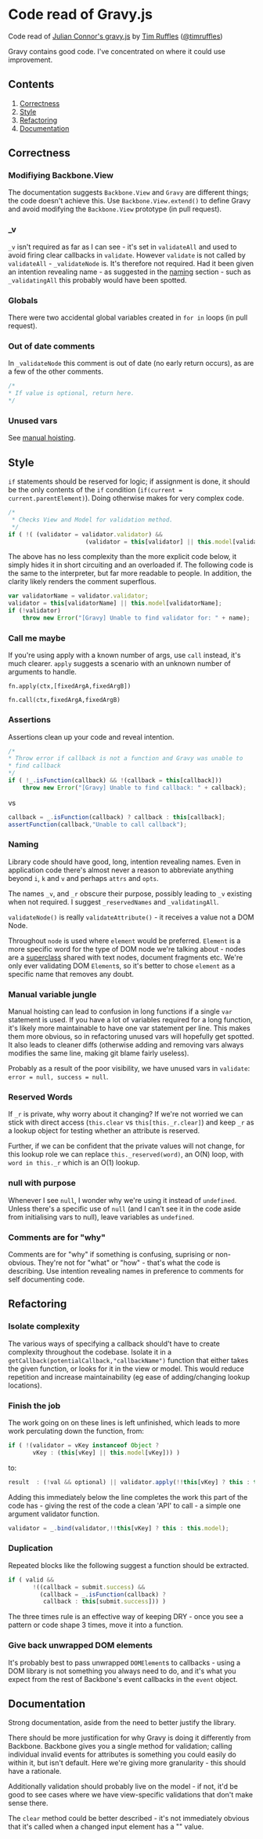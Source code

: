 # Code read of Gravy.js

<p class="author">Code read of <a href="https://github.com/muffs/Gravy/">Julian Connor's gravy.js</a> by <a href="http://truffles.me.uk">Tim Ruffles</a> (<a href="http://twitter.com/timruffles">@timruffles</a>)</p>

Gravy contains good code. I've concentrated on where it could use improvement.

## Contents

1. [Correctness](#correctness)
1. [Style](#style)
1. [Refactoring](#refactoring)
1. [Documentation](#documentation)


<a id=correctness></a>

## Correctness

### Modifiying Backbone.View

The documentation suggests `Backbone.View` and `Gravy` are different things; the code doesn't achieve this. Use `Backbone.View.extend()` to define Gravy and avoid modifying the `Backbone.View` prototype (in pull request).

### _v

`_v` isn't required as far as I can see - it's set in `validateAll` and used to avoid firing clear callbacks in `validate`. However `validate` is not called by `validateAll` - `_validateNode` is. It's therefore not required. Had it been given an intention revealing name - as suggested in the [naming](#naming) section - such as `_validatingAll` this probably would have been spotted.

### Globals

There were two accidental global variables created in `for in` loops (in pull request).

### Out of date comments

In `_validateNode` this comment is out of date (no early return occurs), as are a few of the other comments.

```javascript
/*
* If value is optional, return here.
*/
```

### Unused vars

See [manual hoisting](#manual).

<a id=style></a>

## Style

`if` statements should be reserved for logic; if assignment is done, it should be the only contents of the `if` condition (`if(current = current.parentElement)`). Doing otherwise makes for very complex code.

```javascript
/*
 * Checks View and Model for validation method.
 */
if ( !( (validator = validator.validator) &&
                      (validator = this[validator] || this.model[validator])) )                        
```

The above has no less complexity than the more explicit code below, it simply hides it in short circuiting and an overloaded if. The following code is the same to the interpreter, but far more readable to people. In addition, the clarity likely renders the comment superflous.

```javascript
var validatorName = validator.validator;
validator = this[validatorName] || this.model[validatorName];
if (!validator)
    throw new Error("[Gravy] Unable to find validator for: " + name);
```



### Call me maybe

If you're using apply with a known number of args, use `call` instead, it's much clearer. `apply` suggests a scenario with an unknown number of arguments to handle.

`fn.apply(ctx,[fixedArgA,fixedArgB])`

`fn.call(ctx,fixedArgA,fixedArgB)`

### Assertions

Assertions clean up your code and reveal intention.

```javascript
/*
* Throw error if callback is not a function and Gravy was unable to
* find callback
*/
if ( !_.isFunction(callback) && !(callback = this[callback]))
    throw new Error("[Gravy] Unable to find callback: " + callback);
```

vs

```javascript
callback = _.isFunction(callback) ? callback : this[callback];
assertFunction(callback,"Unable to call callback");
```

<a id="naming"></a>

### Naming

Library code should have good, long, intention revealing names. Even in application code there's almost never a reason to abbreviate anything beyond `i`, `k` and `v` and perhaps `attrs` and `opts`.

The names `_v`, and `_r` obscure their purpose, possibly leading to `_v` existing when not required. I suggest `_reservedNames` and `_validatingAll`.

`validateNode()` is really `validateAttribute()` - it receives a value not a DOM Node.

Throughout `node` is used where `element` would be preferred. `Element` is a more specific word for the type of DOM node we're talking about - nodes are a [superclass](https://developer.mozilla.org/en-US/docs/DOM/Node) shared with text nodes, document fragments etc. We're only ever validating DOM `Element`s, so it's better to chose `element` as a specific name that removes any doubt.

<a id=manual></a>

### Manual variable jungle

Manual hoisting can lead to confusion in long functions if a single `var` statement is used. If you have a lot of variables required for a long function, it's likely more maintainable to have one var statement per line. This makes them more obvious, so in refactoring unused vars will hopefully get spotted. It also leads to cleaner diffs (otherwise adding and removing vars always modifies the same line, making git blame fairly useless).

Probably as a result of the poor visibility, we have unused vars in `validate`: `error = null, success = null`.

### Reserved Words

If `_r` is private, why worry about it changing? If we're not worried we can stick with direct access (`this.clear` vs `this[this._r.clear]`) and keep `_r` as a lookup object for testing whether an attribute is reserved.

Further, if we can be confident that the private values will not change, for this lookup role we can replace `this._reserved(word)`, an O(N) loop, with `word in this._r` which is an O(1) lookup.

### null with purpose

Whenever I see `null`, I wonder why we're using it instead of `undefined`. Unless there's a specific use of `null` (and I can't see it in the code aside from initialising vars to null), leave variables as `undefined`.

### Comments are for "why"

Comments are for "why" if something is confusing, suprising or non-obvious. They're not for "what" or "how" - that's what the code is describing. Use intention revealing names in preference to comments for self documenting code.

<a id=refactoring></a>

## Refactoring

### Isolate complexity

The various ways of specifying a callback should't have to create complexity throughout the codebase. Isolate it in a `getCallback(potentialCallback,"callbackName")` function that either takes the given function, or looks for it in the view or model. This would reduce repetition and increase maintainability (eg ease of adding/changing lookup locations).

### Finish the job

The work going on on these lines is left unfinished, which leads to more work perculating down the function, from:

```javascript
if ( !(validator = vKey instanceof Object ?
       vKey : (this[vKey] || this.model[vKey])) ) 
```

to:

```javascript
result  : (!val && optional) || validator.apply(!!this[vKey] ? this : this.model, [val]),
```

Adding this immediately below the line completes the work this part of the code has - giving the rest of the code a clean 'API' to call - a simple one argument validator function.

```javascript
validator = _.bind(validator,!!this[vKey] ? this : this.model);
```

### Duplication

Repeated blocks like the following suggest a function should be extracted.

```javascript
if ( valid &&
       !((callback = submit.success) &&
         (callback = _.isFunction(callback) ? 
          callback : this[submit.success])) )
```

The three times rule is an effective way of keeping DRY - once you see a pattern or code shape 3 times, move it into a function.

### Give back unwrapped DOM elements

It's probably best to pass unwrapped `DOMElement`s to callbacks - using a DOM library is not something you always need to do, and it's what you expect from the rest of Backbone's event callbacks in the `event` object.


<a id=documentation></a>

## Documentation

Strong documentation, aside from the need to better justify the library.

There should be more justification for why Gravy is doing it differently from Backbone. Backbone gives you a single method for validation; calling individual invalid events for attributes is something you could easily do within it, but isn't default. Here we're giving more granularity - this should have a rationale.

Additionally validation should probably live on the model - if not, it'd be good to see cases where we have view-specific validations that don't make sense there.

The `clear` method could be better described - it's not immediately obvious that it's called when a changed input element has a "" value.

</article>




